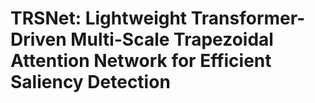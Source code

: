# TRSNet: Lightweight Transformer-Driven Multi-Scale Trapezoidal Attention Network for Efficient Saliency Detection

